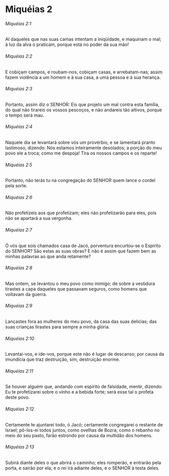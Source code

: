 # Miquéias 2

###### Miquéias 2:1

AI daqueles que nas suas camas intentam a iniqüidade, e maquinam o mal; à luz da alva o praticam, porque está no poder da sua mão!

###### Miquéias 2:2

E cobiçam campos, e roubam-nos, cobiçam casas, e arrebatam-nas; assim fazem violência a um homem e à sua casa, a uma pessoa e à sua herança.

###### Miquéias 2:3

Portanto, assim diz o SENHOR: Eis que projeto um mal contra esta família, do qual não tirareis os vossos pescoços, e não andareis tão altivos, porque o tempo será mau.

###### Miquéias 2:4

Naquele dia se levantará sobre vós um provérbio, e se lamentará pranto lastimoso, dizendo: Nós estamos inteiramente desolados; a porção do meu povo ele a troca; como me despoja! Tira os nossos campos e os reparte!

###### Miquéias 2:5

Portanto, não terás tu na congregação do SENHOR quem lance o cordel pela sorte.

###### Miquéias 2:6

Não profetizeis aos que profetizam; eles não profetizarão para eles, pois não se apartará a sua vergonha.

###### Miquéias 2:7

Ó vós que sois chamados casa de Jacó, porventura encurtou-se o Espírito do SENHOR? São estas as suas obras? E não é assim que fazem bem as minhas palavras ao que anda retamente?

###### Miquéias 2:8

Mas ontem, se levantou o meu povo como inimigo; de sobre a vestidura tirastes a capa daqueles que passavam seguros, como homens que voltavam da guerra.

###### Miquéias 2:9

Lançastes fora as mulheres do meu povo, da casa das suas delícias; das suas crianças tirastes para sempre a minha glória.

###### Miquéias 2:10

Levantai-vos, e ide-vos, porque este não é lugar de descanso; por causa da imundícia que traz destruição, sim, destruição enorme.

###### Miquéias 2:11

Se houver alguém que, andando com espírito de falsidade, mentir, dizendo: Eu te profetizarei sobre o vinho e a bebida forte; será esse tal o profeta deste povo.

###### Miquéias 2:12

Certamente te ajuntarei todo, ó Jacó; certamente congregarei o restante de Israel; pô-los-ei todos juntos, como ovelhas de Bozra; como o rebanho no meio do seu pasto, farão estrondo por causa da multidão dos homens.

###### Miquéias 2:13

Subirá diante deles o que abrirá o caminho; eles romperão, e entrarão pela porta, e sairão por ela; e o rei irá adiante deles, e o SENHOR à testa deles.


